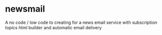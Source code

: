 # newsmail

A no code / low code to creating for a news email service with subscription topics html builder and automatic email delivery
